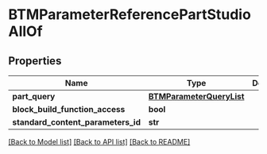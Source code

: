 # BTMParameterReferencePartStudioAllOf

## Properties
Name | Type | Description | Notes
------------ | ------------- | ------------- | -------------
**part_query** | [**BTMParameterQueryList**](BTMParameterQueryList.md) |  | [optional] 
**block_build_function_access** | **bool** |  | [optional] 
**standard_content_parameters_id** | **str** |  | [optional] 

[[Back to Model list]](../README.md#documentation-for-models) [[Back to API list]](../README.md#documentation-for-api-endpoints) [[Back to README]](../README.md)


